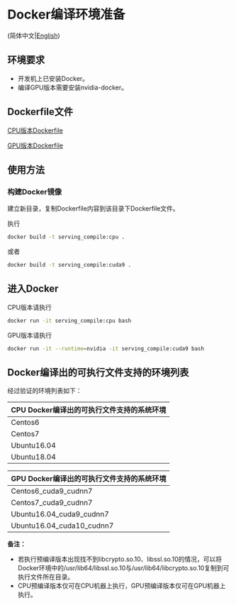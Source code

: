 # Docker编译环境准备

(简体中文|[English](./DOCKER.md))

## 环境要求

+ 开发机上已安装Docker。
+ 编译GPU版本需要安装nvidia-docker。

## Dockerfile文件

[CPU版本Dockerfile](../Dockerfile)

[GPU版本Dockerfile](../Dockerfile.gpu)

## 使用方法

### 构建Docker镜像

建立新目录，复制Dockerfile内容到该目录下Dockerfile文件。

执行

```bash
docker build -t serving_compile:cpu .
```

或者

```bash
docker build -t serving_compile:cuda9 .
```

## 进入Docker

CPU版本请执行

```bash
docker run -it serving_compile:cpu bash
```

GPU版本请执行

```bash
docker run -it --runtime=nvidia -it serving_compile:cuda9 bash
```

## Docker编译出的可执行文件支持的环境列表

经过验证的环境列表如下：

| CPU Docker编译出的可执行文件支持的系统环境 |
| -------------------------- |
| Centos6                    |
| Centos7                    |
| Ubuntu16.04                |
| Ubuntu18.04               |



| GPU Docker编译出的可执行文件支持的系统环境 |
| ---------------------------------- |
| Centos6_cuda9_cudnn7                       |
| Centos7_cuda9_cudnn7                  |
| Ubuntu16.04_cuda9_cudnn7                       |
| Ubuntu16.04_cuda10_cudnn7                  |



**备注：** 
+ 若执行预编译版本出现找不到libcrypto.so.10、libssl.so.10的情况，可以将Docker环境中的/usr/lib64/libssl.so.10与/usr/lib64/libcrypto.so.10复制到可执行文件所在目录。
+ CPU预编译版本仅可在CPU机器上执行，GPU预编译版本仅可在GPU机器上执行。
